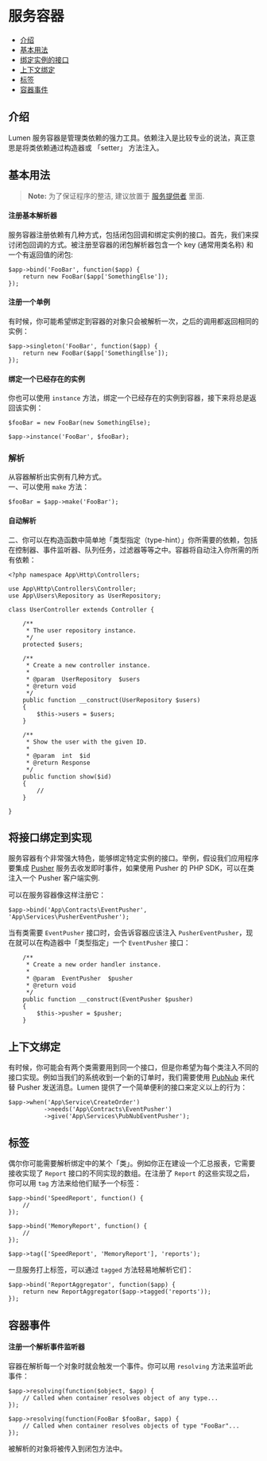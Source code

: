 # 服务容器

- [介绍](#introduction)
- [基本用法](#basic-usage)
- [绑定实例的接口](#binding-interfaces-to-implementations)
- [上下文绑定](#contextual-binding)
- [标签](#tagging)
- [容器事件](#container-events)

<a name="introduction"></a>
## 介绍

Lumen 服务容器是管理类依赖的强力工具。依赖注入是比较专业的说法，真正意思是将类依赖通过构造器或 「setter」 方法注入。

<a name="basic-usage"></a>
##  基本用法

> **Note:** 为了保证程序的整洁, 建议放置于 [服务提供者](/docs/providers) 里面.

#### 注册基本解析器

服务容器注册依赖有几种方式，包括闭包回调和绑定实例的接口。首先，我们来探讨闭包回调的方式。被注册至容器的闭包解析器包含一个 key (通常用类名称) 和一个有返回值的闭包:

	$app->bind('FooBar', function($app) {
		return new FooBar($app['SomethingElse']);
	});

#### 注册一个单例

有时候，你可能希望绑定到容器的对象只会被解析一次，之后的调用都返回相同的实例：

	$app->singleton('FooBar', function($app) {
		return new FooBar($app['SomethingElse']);
	});

#### 绑定一个已经存在的实例

你也可以使用 `instance` 方法，绑定一个已经存在的实例到容器，接下来将总是返回该实例：

	$fooBar = new FooBar(new SomethingElse);

	$app->instance('FooBar', $fooBar);

### 解析

从容器解析出实例有几种方式。  
一、可以使用 `make` 方法：

	$fooBar = $app->make('FooBar');

#### 自动解析

二、你可以在构造函数中简单地「类型指定（type-hint）」你所需要的依赖，包括在控制器、事件监听器、队列任务，过滤器等等之中。容器将自动注入你所需的所有依赖：

	<?php namespace App\Http\Controllers;

	use App\Http\Controllers\Controller;
	use App\Users\Repository as UserRepository;

	class UserController extends Controller {

		/**
		 * The user repository instance.
		 */
		protected $users;

		/**
		 * Create a new controller instance.
		 *
		 * @param  UserRepository  $users
		 * @return void
		 */
		public function __construct(UserRepository $users)
		{
			$this->users = $users;
		}

		/**
		 * Show the user with the given ID.
		 *
		 * @param  int  $id
		 * @return Response
		 */
		public function show($id)
		{
			//
		}

	}

<a name="binding-interfaces-to-implementations"></a>
## 将接口绑定到实现

服务容器有个非常强大特色，能够绑定特定实例的接口。举例，假设我们应用程序要集成 [Pusher](https://pusher.com) 服务去收发即时事件，如果使用 Pusher 的 PHP SDK，可以在类注入一个 Pusher 客户端实例. 

可以在服务容器像这样注册它：

	$app->bind('App\Contracts\EventPusher', 'App\Services\PusherEventPusher');

当有类需要 `EventPusher` 接口时，会告诉容器应该注入 `PusherEventPusher`，现在就可以在构造器中「类型指定」一个 `EventPusher` 接口：

		/**
		 * Create a new order handler instance.
		 *
		 * @param  EventPusher  $pusher
		 * @return void
		 */
		public function __construct(EventPusher $pusher)
		{
			$this->pusher = $pusher;
		}

<a name="contextual-binding"></a>
##  上下文绑定

有时候，你可能会有两个类需要用到同一个接口，但是你希望为每个类注入不同的接口实现。例如当我们的系统收到一个新的订单时，我们需要使用 [PubNub](http://www.pubnub.com/) 来代替 Pusher 发送消息。Lumen 提供了一个简单便利的接口来定义以上的行为：

	$app->when('App\Service\CreateOrder')
	          ->needs('App\Contracts\EventPusher')
	          ->give('App\Services\PubNubEventPusher');

<a name="tagging"></a>
## 标签

偶尔你可能需要解析绑定中的某个「类」。例如你正在建设一个汇总报表，它需要接收实现了 `Report` 接口的不同实现的数组。在注册了 `Report` 的这些实现之后，你可以用 `tag` 方法来给他们赋予一个标签：

	$app->bind('SpeedReport', function() {
		//
	});

	$app->bind('MemoryReport', function() {
		//
	});

	$app->tag(['SpeedReport', 'MemoryReport'], 'reports');

一旦服务打上标签，可以通过 `tagged` 方法轻易地解析它们：

	$app->bind('ReportAggregator', function($app) {
		return new ReportAggregator($app->tagged('reports'));
	});

<a name="container-events"></a>
## 容器事件

#### 注册一个解析事件监听器

容器在解析每一个对象时就会触发一个事件。你可以用 `resolving` 方法来监听此事件：

	$app->resolving(function($object, $app) {
		// Called when container resolves object of any type...
	});

	$app->resolving(function(FooBar $fooBar, $app) {
		// Called when container resolves objects of type "FooBar"...
	});

被解析的对象将被传入到闭包方法中。

